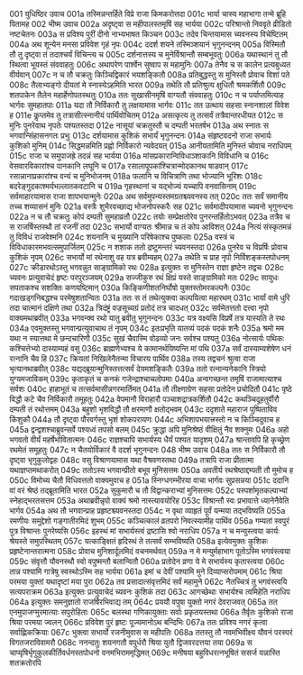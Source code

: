 001	युधिष्ठिर उवाच
001a	तस्मिन्नन्तर्हिते विप्रे राजा किमकरोत्तदा
001c	भार्या चास्य महाभागा तन्मे ब्रूहि पितामह
002	भीष्म उवाच
002a	अदृष्ट्वा स महीपालस्तमृषिं सह भार्यया
002c	परिश्रान्तो निववृते व्रीडितो नष्टचेतनः
003a	स प्रविश्य पुरीं दीनो नाभ्यभाषत किञ्चन
003c	तदेव चिन्तयामास च्यवनस्य विचेष्टितम्
004a	अथ शून्येन मनसा प्रविवेश गृहं नृपः
004c	ददर्श शयने तस्मिञ्शयानं भृगुनन्दनम्
005a	विस्मितौ तौ तु दृष्ट्वा तं तदाश्चर्यं विचिन्त्य च
005c	दर्शनात्तस्य च मुनेर्विश्रान्तौ सम्बभूवतुः
006a	यथास्थानं तु तौ स्थित्वा भूयस्तं संववाहतुः
006c	अथापरेण पार्श्वेन सुष्वाप स महामुनिः
007a	तेनैव च स कालेन प्रत्यबुध्यत वीर्यवान्
007c	न च तौ चक्रतुः किञ्चिद्विकारं भयशङ्कितौ
008a	प्रतिबुद्धस्तु स मुनिस्तौ प्रोवाच विशां पते
008c	तैलाभ्यङ्गो दीयतां मे स्नास्येऽहमिति भारत
009a	तथेति तौ प्रतिश्रुत्य क्षुधितौ श्रमकर्शितौ
009c	शतपाकेन तैलेन महार्हेणोपतस्थतुः
010a	ततः सुखासीनमृषिं वाग्यतौ संववाहतुः
010c	न च पर्याप्तमित्याह भार्गवः सुमहातपाः
011a	यदा तौ निर्विकारौ तु लक्षयामास भार्गवः
011c	तत उत्थाय सहसा स्नानशालां विवेश ह
011e	कॢप्तमेव तु तत्रासीत्स्नानीयं पार्थिवोचितम्
012a	असत्कृत्य तु तत्सर्वं तत्रैवान्तरधीयत
012c	स मुनिः पुनरेवाथ नृपतेः पश्यतस्तदा
012e	नासूयां चक्रतुस्तौ च दम्पती भरतर्षभ
013a	अथ स्नातः स भगवान्सिंहासनगतः प्रभुः
013c	दर्शयामास कुशिकं सभार्यं भृगुनन्दनः
014a	संहृष्टवदनो राजा सभार्यः कुशिको मुनिम्
014c	सिद्धमन्नमिति प्रह्वो निर्विकारो न्यवेदयत्
015a	आनीयतामिति मुनिस्तं चोवाच नराधिपम्
015c	राजा च समुपाजह्रे तदन्नं सह भार्यया
016a	मांसप्रकारान्विविधाञ्शाकानि विविधानि च
016c	वेसवारविकारांश्च पानकानि लघूनि च
017a	रसालापूपकांश्चित्रान्मोदकानथ षाडवान्
017c	रसान्नानाप्रकारांश्च वन्यं च मुनिभोजनम्
018a	फलानि च विचित्राणि तथा भोज्यानि भूरिशः
018c	बदरेङ्गुदकाश्मर्यभल्लातकवटानि च
019a	गृहस्थानां च यद्भोज्यं यच्चापि वनवासिनाम्
019c	सर्वमाहारयामास राजा शापभयान्मुनेः
020a	अथ सर्वमुपन्यस्तमग्रतश्च्यवनस्य तत्
020c	ततः सर्वं समानीय तच्च शय्यासनं मुनिः
021a	वस्त्रैः शुभैरवच्छाद्य भोजनोपस्करैः सह
021c	सर्वमादीपयामास च्यवनो भृगुनन्दनः
022a	न च तौ चक्रतुः कोपं दम्पती सुमहाव्रतौ
022c	तयोः सम्प्रेक्षतोरेव पुनरन्तर्हितोऽभवत्
023a	तत्रैव च स राजर्षिस्तस्थौ तां रजनीं तदा
023c	सभार्यो वाग्यतः श्रीमान्न च तं कोप आविशत्
024a	नित्यं संस्कृतमन्नं तु विविधं राजवेश्मनि
024c	शयनानि च मुख्यानि परिषेकाश्च पुष्कलाः
025a	वस्त्रं च विविधाकारमभवत्समुपार्जितम्
025c	न शशाक ततो द्रष्टुमन्तरं च्यवनस्तदा
026a	पुनरेव च विप्रर्षिः प्रोवाच कुशिकं नृपम्
026c	सभार्यो मां रथेनाशु वह यत्र ब्रवीम्यहम्
027a	तथेति च प्राह नृपो निर्विशङ्कस्तपोधनम्
027c	क्रीडारथोऽस्तु भगवन्नुत साङ्ग्रामिको रथः
028a	इत्युक्तः स मुनिस्तेन राज्ञा हृष्टेन तद्वचः
028c	च्यवनः प्रत्युवाचेदं हृष्टः परपुरञ्जयम्
029a	सज्जीकुरु रथं क्षिप्रं यस्ते साङ्ग्रामिको मतः
029c	सायुधः सपताकश्च सशक्तिः कणयष्टिमान्
030a	किङ्किणीशतनिर्घोषो युक्तस्तोमरकल्पनैः
030c	गदाखड्गनिबद्धश्च परमेषुशतान्वितः
031a	ततः स तं तथेत्युक्त्वा कल्पयित्वा महारथम्
031c	भार्यां वामे धुरि तदा चात्मानं दक्षिणे तथा
032a	त्रिदंष्ट्रं वज्रसूच्यग्रं प्रतोदं तत्र चादधत्
032c	सर्वमेतत्ततो दत्त्वा नृपो वाक्यमथाब्रवीत्
033a	भगवन्क्व रथो यातु ब्रवीतु भृगुनन्दनः
033c	यत्र वक्ष्यसि विप्रर्षे तत्र यास्यति ते रथः
034a	एवमुक्तस्तु भगवान्प्रत्युवाचाथ तं नृपम्
034c	इतःप्रभृति यातव्यं पदकं पदकं शनैः
035a	श्रमो मम यथा न स्यात्तथा मे छन्दचारिणौ
035c	सुखं चैवास्मि वोढव्यो जनः सर्वश्च पश्यतु
036a	नोत्सार्यः पथिकः कश्चित्तेभ्यो दास्याम्यहं वसु
036c	ब्राह्मणेभ्यश्च ये कामानर्थयिष्यन्ति मां पथि
037a	सर्वं दास्याम्यशेषेण धनं रत्नानि चैव हि
037c	क्रियतां निखिलेनैतन्मा विचारय पार्थिव
038a	तस्य तद्वचनं श्रुत्वा राजा भृत्यानथाब्रवीत्
038c	यद्यद्ब्रूयान्मुनिस्तत्तत्सर्वं देयमशङ्कितैः
039a	ततो रत्नान्यनेकानि स्त्रियो युग्यमजाविकम्
039c	कृताकृतं च कनकं गजेन्द्राश्चाचलोपमाः
040a	अन्वगच्छन्त तमृषिं राजामात्याश्च सर्वशः
040c	हाहाभूतं च तत्सर्वमासीन्नगरमार्तिमत्
041a	तौ तीक्ष्णाग्रेण सहसा प्रतोदेन प्रचोदितौ
041c	पृष्ठे विद्धौ कटे चैव निर्विकारौ तमूहतुः
042a	वेपमानौ विराहारौ पञ्चाशद्रात्रकर्शितौ
042c	कथञ्चिदूहतुर्वीरौ दम्पती तं रथोत्तमम्
043a	बहुशो भृशविद्धौ तौ क्षरमाणौ क्षतोद्भवम्
043c	ददृशाते महाराज पुष्पिताविव किंशुकौ
044a	तौ दृष्ट्वा पौरवर्गस्तु भृशं शोकपरायणः
044c	अभिशापभयात्त्रस्तो न च किञ्चिदुवाच ह
045a	द्वन्द्वशश्चाब्रुवन्सर्वे पश्यध्वं तपसो बलम्
045c	क्रुद्धा अपि मुनिश्रेष्ठं वीक्षितुं नैव शक्नुमः
046a	अहो भगवतो वीर्यं महर्षेर्भावितात्मनः
046c	राज्ञश्चापि सभार्यस्य धैर्यं पश्यत यादृशम्
047a	श्रान्तावपि हि कृच्छ्रेण रथमेतं समूहतुः
047c	न चैतयोर्विकारं वै ददर्श भृगुनन्दनः
048	भीष्म उवाच
048a	ततः स निर्विकारौ तौ दृष्ट्वा भृगुकुलोद्वहः
048c	वसु विश्राणयामास यथा वैश्रवणस्तथा
049a	तत्रापि राजा प्रीतात्मा यथाज्ञप्तमथाकरोत्
049c	ततोऽस्य भगवान्प्रीतो बभूव मुनिसत्तमः
050a	अवतीर्य रथश्रेष्ठाद्दम्पती तौ मुमोच ह
050c	विमोच्य चैतौ विधिवत्ततो वाक्यमुवाच ह
051a	स्निग्धगम्भीरया वाचा भार्गवः सुप्रसन्नया
051c	ददानि वां वरं श्रेष्ठं तद्ब्रूतामिति भारत
052a	सुकुमारौ च तौ विद्वान्कराभ्यां मुनिसत्तमः
052c	पस्पर्शामृतकल्पाभ्यां स्नेहाद्भरतसत्तम
053a	अथाब्रवीन्नृपो वाक्यं श्रमो नास्त्यावयोरिह
053c	विश्रान्तौ स्वः प्रभावात्ते ध्यानेनैवेति भार्गव
054a	अथ तौ भगवान्प्राह प्रहृष्टश्च्यवनस्तदा
054c	न वृथा व्याहृतं पूर्वं यन्मया तद्भविष्यति
055a	रमणीयः समुद्देशो गङ्गातीरमिदं शुभम्
055c	कञ्चित्कालं व्रतपरो निवत्स्यामीह पार्थिव
056a	गम्यतां स्वपुरं पुत्र विश्रान्तः पुनरेष्यसि
056c	इहस्थं मां सभार्यस्त्वं द्रष्टासि श्वो नराधिप
057a	न च मन्युस्त्वया कार्यः श्रेयस्ते समुपस्थितम्
057c	यत्काङ्क्षितं हृदिस्थं ते तत्सर्वं सम्भविष्यति
058a	इत्येवमुक्तः कुशिकः प्रहृष्टेनान्तरात्मना
058c	प्रोवाच मुनिशार्दूलमिदं वचनमर्थवत्
059a	न मे मन्युर्महाभाग पूतोऽस्मि भगवंस्त्वया
059c	संवृत्तौ यौवनस्थौ स्वो वपुष्मन्तौ बलान्वितौ
060a	प्रतोदेन व्रणा ये मे सभार्यस्य कृतास्त्वया
060c	तान्न पश्यामि गात्रेषु स्वस्थोऽस्मि सह भार्यया
061a	इमां च देवीं पश्यामि मुने दिव्याप्सरोपमाम्
061c	श्रिया परमया युक्तां यथादृष्टां मया पुरा
062a	तव प्रसादात्संवृत्तमिदं सर्वं महामुने
062c	नैतच्चित्रं तु भगवंस्त्वयि सत्यपराक्रम
063a	इत्युक्तः प्रत्युवाचेदं च्यवनः कुशिकं तदा
063c	आगच्छेथाः सभार्यश्च त्वमिहेति नराधिप
064a	इत्युक्तः समनुज्ञातो राजर्षिरभिवाद्य तम्
064c	प्रययौ वपुषा युक्तो नगरं देवराजवत्
065a	तत एनमुपाजग्मुरमात्याः सपुरोहिताः
065c	बलस्था गणिकायुक्ताः सर्वाः प्रकृतयस्तथा
066a	तैर्वृतः कुशिको राजा श्रिया परमया ज्वलन्
066c	प्रविवेश पुरं हृष्टः पूज्यमानोऽथ बन्दिभिः
067a	ततः प्रविश्य नगरं कृत्वा सर्वाह्णिकक्रियाः
067c	भुक्त्वा सभार्यो रजनीमुवास स महीपतिः
068a	ततस्तु तौ नवमभिवीक्ष्य यौवनं परस्परं विगतजराविवामरौ
068c	ननन्दतुः शयनगतौ वपुर्धरौ श्रिया युतौ द्विजवरदत्तया तया
069a	स चाप्यृषिर्भृगुकुलकीर्तिवर्धनस्तपोधनो वनमभिराममृद्धिमत्
069c	मनीषया बहुविधरत्नभूषितं ससर्ज यन्नास्ति शतक्रतोरपि
